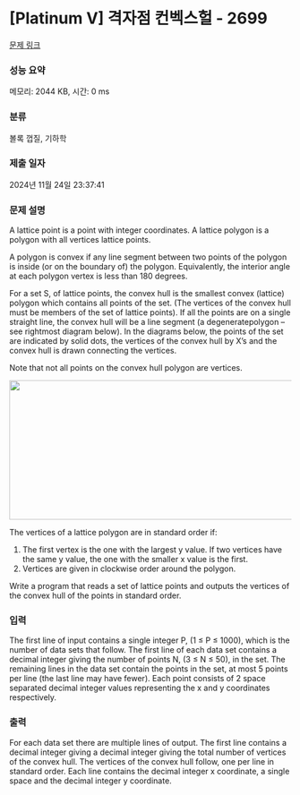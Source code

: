 # [Platinum V] 격자점 컨벡스헐 - 2699 

[문제 링크](https://www.acmicpc.net/problem/2699) 

### 성능 요약

메모리: 2044 KB, 시간: 0 ms

### 분류

볼록 껍질, 기하학

### 제출 일자

2024년 11월 24일 23:37:41

### 문제 설명

<p>A lattice point is a point with integer coordinates. A lattice polygon is a polygon with all vertices lattice points. </p>

<p>A polygon is convex if any line segment between two points of the polygon is inside (or on the boundary of) the polygon. Equivalently, the interior angle at each polygon vertex is less than 180 degrees. </p>

<p>For a set S, of lattice points, the convex hull is the smallest convex (lattice) polygon which contains all points of the set. (The vertices of the convex hull must be members of the set of lattice points). If all the points are on a single straight line, the convex hull will be a line segment (a degeneratepolygon – see rightmost diagram below). In the diagrams below, the points of the set are indicated by solid dots, the vertices of the convex hull by X’s and the convex hull is drawn connecting the vertices. </p>

<p>Note that not all points on the convex hull polygon are vertices.</p>

<p><img alt="" src="https://www.acmicpc.net/upload/images/latice.png" style="height:249px; width:584px"></p>

<p>The vertices of a lattice polygon are in standard order if: </p>

<ol>
	<li>The first vertex is the one with the largest y value. If two vertices have the same y value, the one with the smaller x value is the first. </li>
	<li>Vertices are given in clockwise order around the polygon. </li>
</ol>

<p>Write a program that reads a set of lattice points and outputs the vertices of the convex hull of the points in standard order. </p>

### 입력 

 <p>The first line of input contains a single integer P, (1 ≤ P ≤ 1000), which is the number of data sets that follow. The first line of each data set contains a decimal integer giving the number of points N, (3 ≤ N ≤ 50), in the set. The remaining lines in the data set contain the points in the set, at most 5 points per line (the last line may have fewer). Each point consists of 2 space separated decimal integer values representing the x and y coordinates respectively. </p>

### 출력 

 <p>For each data set there are multiple lines of output. The first line contains a decimal integer giving a decimal integer giving the total number of vertices of the convex hull. The vertices of the convex hull follow, one per line in standard order. Each line contains the decimal integer x coordinate, a single space and the decimal integer y coordinate. </p>

